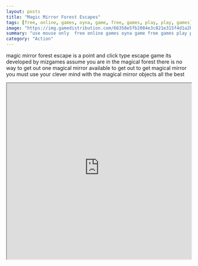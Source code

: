 ```yaml
---
layout: posts
title: "Magic Mirror Forest Escapes"
tags: [free, online, games, oyna, game, free, games, play, play, games]
image: "https://img.gamedistribution.com/66358e5fb2084e3c821e315f4d1a2bd2.jpg"
summary: "use mouse only  free online games oyna game free games play play games"
category: "Action"
---
```


magic mirror forest escape is a point and click type escape game its developed by mizgames assume you are in the magical forest there is no way to get out one magical mirror available to get out to get magical mirror you must use your clever mind with the magical mirror objects all the best

<iframe width="100%" height="480px;" src="https://flash.gamedistribution.com?game=66358e5fb2084e3c821e315f4d1a2bd2"></iframe>